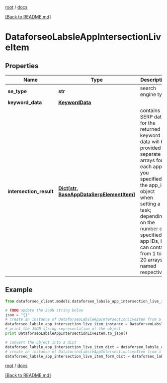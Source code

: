 [root](./../ "root") / [docs](./ "docs")

[[Back to README.md]](./../README.md "[Back to README.md]")

# DataforseoLabsleAppIntersectionLiveItem

## Properties

Name | Type | Description | Notes
------------ | ------------- | ------------- | -------------
**se_type** | **str** | search engine type | [optional]
**keyword_data** | [**KeywordData**](KeywordData.md) |  | [optional]
**intersection_result** | [**Dict[str, BaseAppDataSerpElementItem]**](BaseAppDataSerpElementItem.md) | contains SERP data for the returned keyword data will be provided in separate arrays for each app ID you specified in the app_ids object when setting a task; depending on the number of specified app IDs, it can contain from 1 to 20 arrays named respectively | [optional]

## Example

```python
from dataforseo_client.models.dataforseo_labsle_app_intersection_live_item import DataforseoLabsleAppIntersectionLiveItem

# TODO update the JSON string below
json = "{}"
# create an instance of DataforseoLabsleAppIntersectionLiveItem from a JSON string
dataforseo_labsle_app_intersection_live_item_instance = DataforseoLabsleAppIntersectionLiveItem.from_json(json)
# print the JSON string representation of the object
print DataforseoLabsleAppIntersectionLiveItem.to_json()

# convert the object into a dict
dataforseo_labsle_app_intersection_live_item_dict = dataforseo_labsle_app_intersection_live_item_instance.to_dict()
# create an instance of DataforseoLabsleAppIntersectionLiveItem from a dict
dataforseo_labsle_app_intersection_live_item_form_dict = dataforseo_labsle_app_intersection_live_item.from_dict(dataforseo_labsle_app_intersection_live_item_dict)
```

  

[root](./../ "root") / [docs](./ "docs")

[[Back to README.md]](./../README.md "[Back to README.md]")
